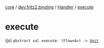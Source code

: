 [core](../../index.md) / [dev.fritz2.binding](../index.md) / [Handler](index.md) / [execute](./execute.md)

# execute

(js) `abstract val execute: (Flow<A>) -> `[`Unit`](https://kotlinlang.org/api/latest/jvm/stdlib/kotlin/-unit/index.html)